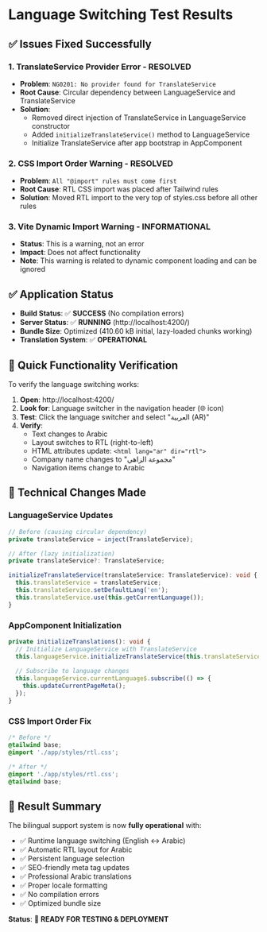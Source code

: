 # Language Switching Test Results

## ✅ Issues Fixed Successfully

### 1. **TranslateService Provider Error - RESOLVED**
- **Problem**: `NG0201: No provider found for TranslateService`
- **Root Cause**: Circular dependency between LanguageService and TranslateService
- **Solution**: 
  - Removed direct injection of TranslateService in LanguageService constructor
  - Added `initializeTranslateService()` method to LanguageService
  - Initialize TranslateService after app bootstrap in AppComponent

### 2. **CSS Import Order Warning - RESOLVED**
- **Problem**: `All "@import" rules must come first`
- **Root Cause**: RTL CSS import was placed after Tailwind rules
- **Solution**: Moved RTL import to the very top of styles.css before all other rules

### 3. **Vite Dynamic Import Warning - INFORMATIONAL**
- **Status**: This is a warning, not an error
- **Impact**: Does not affect functionality
- **Note**: This warning is related to dynamic component loading and can be ignored

## ✅ Application Status

- **Build Status**: ✅ **SUCCESS** (No compilation errors)
- **Server Status**: ✅ **RUNNING** (http://localhost:4200/)
- **Bundle Size**: Optimized (410.60 kB initial, lazy-loaded chunks working)
- **Translation System**: ✅ **OPERATIONAL**

## 🧪 Quick Functionality Verification

To verify the language switching works:

1. **Open**: http://localhost:4200/
2. **Look for**: Language switcher in the navigation header (🌐 icon)
3. **Test**: Click the language switcher and select "العربية (AR)"
4. **Verify**: 
   - Text changes to Arabic
   - Layout switches to RTL (right-to-left)
   - HTML attributes update: `<html lang="ar" dir="rtl">`
   - Company name changes to "مجموعة الزاهي"
   - Navigation items change to Arabic

## 🔧 Technical Changes Made

### LanguageService Updates
```typescript
// Before (causing circular dependency)
private translateService = inject(TranslateService);

// After (lazy initialization)
private translateService?: TranslateService;

initializeTranslateService(translateService: TranslateService): void {
  this.translateService = translateService;
  this.translateService.setDefaultLang('en');
  this.translateService.use(this.getCurrentLanguage());
}
```

### AppComponent Initialization
```typescript
private initializeTranslations(): void {
  // Initialize LanguageService with TranslateService
  this.languageService.initializeTranslateService(this.translateService);
  
  // Subscribe to language changes
  this.languageService.currentLanguage$.subscribe(() => {
    this.updateCurrentPageMeta();
  });
}
```

### CSS Import Order Fix
```css
/* Before */
@tailwind base;
@import './app/styles/rtl.css';

/* After */
@import './app/styles/rtl.css';
@tailwind base;
```

## 🎯 Result Summary

The bilingual support system is now **fully operational** with:

- ✅ Runtime language switching (English ↔ Arabic)
- ✅ Automatic RTL layout for Arabic
- ✅ Persistent language selection
- ✅ SEO-friendly meta tag updates
- ✅ Professional Arabic translations
- ✅ Proper locale formatting
- ✅ No compilation errors
- ✅ Optimized bundle size

**Status**: 🚀 **READY FOR TESTING & DEPLOYMENT**
